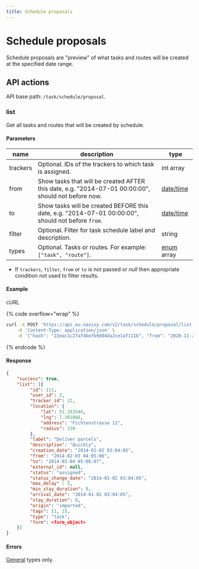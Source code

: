 ```yaml
---
title: Schedule proposals
---
```


# Schedule proposals

Schedule proposals are "preview" of what tasks and routes will be created at the specified date range.

## API actions

API base path: `/task/schedule/proposal`.

### list

Get all tasks and routes that will be created by schedule.

#### Parameters

| name     | description                                                                                         | type                                  |
| -------- | --------------------------------------------------------------------------------------------------- | ------------------------------------- |
| trackers | Optional. IDs of the trackers to which task is assigned.                                            | int array                             |
| from     | Show tasks that will be created AFTER this date, e.g. "2014-07-01 00:00:00", should not before now. | [date/time](../../../../#data-types)  |
| to       | Show tasks will be created BEFORE this date, e.g. "2014-07-01 00:00:00", should not before `from`.  | [date/time](../../../../#data-types)  |
| filter   | Optional. Filter for task schedule label and description.                                           | string                                |
| types    | Optional. Tasks or routes. For example: `["task", "route"]`.                                        | [enum](../../../../#data-types) array |

* If `trackers`, `filter`, `from` or `to` is not passed or _null_ then appropriate condition not used to filter results.

#### Example

cURL

{% code overflow="wrap" %}
```sh
curl -X POST 'https://api.eu.navixy.com/v2/task/schedule/proposal/list' \
    -H 'Content-Type: application/json' \
    -d '{"hash": "22eac1c27af4be7b9d04da2ce1af111b", "from": "2020-11-24 00:00:00", "to": "2020-11-25 00:00:00"}'
```
{% endcode %}

#### Response

```json
{
    "success": true,
    "list": [{
         "id": 111,
         "user_id": 3,
         "tracker_id": 22,
         "location": {
             "lat": 51.283546,
             "lng": 7.301086,
             "address": "Fichtenstrasse 11",
             "radius": 150
         },
         "label": "Deliver parcels",
         "description": "Quickly",
         "creation_date": "2014-01-02 03:04:05",
         "from": "2014-02-03 04:05:06",
         "to": "2014-03-04 05:06:07",
         "external_id": null,
         "status": "assigned",
         "status_change_date": "2014-01-02 03:04:05",
         "max_delay" : 5,
         "min_stay_duration": 0,
         "arrival_date": "2014-01-02 03:04:05",
         "stay_duration": 0,
         "origin": "imported",
         "tags": [1, 2],
         "type": "task",
         "form": <form_object>
    }]
}
```

#### Errors

[General](../../../../errors.md#error-codes) types only.
